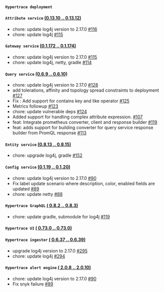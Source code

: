 #### `Hypertrace deployment` 

#### `Attribute service`  [(0.13.10 .. 0.13.12)](https://github.com/hypertrace/attribute-service/releases)
- chore: update log4j version to 2.17.0 [#116](https://github.com/hypertrace/attribute-service/pull/116)
- chore: update log4j [#115](https://github.com/hypertrace/attribute-service/pull/115)
#### `Gateway service`  [(0.1.172 .. 0.1.174)](https://github.com/hypertrace/gateway-service/releases)
- chore: update log4j version to 2.17.0 [#115](https://github.com/hypertrace/gateway-service/pull/115)
- chore: update log4j, netty, gradle [#114](https://github.com/hypertrace/gateway-service/pull/114)
#### `Query service`  [(0.6.9 .. 0.6.10)](https://github.com/hypertrace/query-service/releases)
- chore: update log4j version to 2.17.0 [#128](https://github.com/hypertrace/query-service/pull/128)
- add tolerations, affinity and topology spread constraints to deployment [#127](https://github.com/hypertrace/query-service/pull/127)
- Fix : Add support for contains key and like operator [#125](https://github.com/hypertrace/query-service/pull/125)
- Metrics followup  [#123](https://github.com/hypertrace/query-service/pull/123)
- chore: update vulnerable deps [#124](https://github.com/hypertrace/query-service/pull/124)
- Added support for handling complex attribute expression. [#107](https://github.com/hypertrace/query-service/pull/107)
- feat: Integrate prometheus converter, client and response builder  [#119](https://github.com/hypertrace/query-service/pull/119)
- feat: adds support for building converter for query service response builder from PromQL response [#113](https://github.com/hypertrace/query-service/pull/113)
#### `Entity service`  [(0.8.13 .. 0.8.15)](https://github.com/hypertrace/entity-service/releases)
- chore: upgrade log4j, gradle [#152](https://github.com/hypertrace/entity-service/pull/152)
#### `Config service`  [(0.1.19 .. 0.1.20)](https://github.com/hypertrace/config-service/releases)
- chore: update log4j version to 2.17.0 [#90](https://github.com/hypertrace/config-service/pull/90)
- Fix label update scenario where description, color, enabled fields are updated [#89](https://github.com/hypertrace/config-service/pull/89)
- chore: update netty [#88](https://github.com/hypertrace/config-service/pull/88)
#### `Hypertrace GraphQL`  [( 0.8.2 .. 0.8.3)](https://github.com/hypertrace/hypertrace-graphql/releases)
- chore: update gradle, submodule for log4j [#119](https://github.com/hypertrace/hypertrace-graphql/pull/119)
#### `Hypertrace UI`  [( 0.73.0 .. 0.73.0)](https://github.com/hypertrace/hypertrace-ui/releases)

#### `Hypertrace ingester`  [( 0.6.37 .. 0.6.39)](https://github.com/hypertrace/hypertrace-ingester/releases)
- upgrade log4j version to 2.17.0 [#295](https://github.com/hypertrace/hypertrace-ingester/pull/295)
- chore: update log4j [#294](https://github.com/hypertrace/hypertrace-ingester/pull/294)
#### `Hypertrace alert engine`  [( 2.0.8 .. 2.0.10)](https://github.com/hypertrace/hypertrace-alert-engine/releases)
- chore: update log4j version to 2.17.0 [#90](https://github.com/hypertrace/hypertrace-alert-engine/pull/90)
- Fix snyk failure [#89](https://github.com/hypertrace/hypertrace-alert-engine/pull/89)
